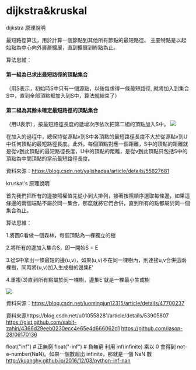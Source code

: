 # dijkstra&kruskal
dijkstra 原理說明

最短路徑算法，用於計算一個節點到其他所有節點的最短路徑。
主要特點是以起始點為中心向外層層擴展，直到擴展到終點為止。

算法思維：

#### 第一組為已求出最短路徑的頂點集合
（用S表示，初始時S中只有一個源點，以後每求得一條最短路徑, 就將加入到集合S中，直到全部頂點都加入到S中，算法就結束了）
#### 第二組為其餘未確定最短路徑的頂點集合
（用U表示），按最短路徑長度的遞增次序依次把第二組的頂點加入S中。
![](https://i.imgur.com/KDGmJ74.jpg)


在加入的過程中，總保持從源點v到S中各頂點的最短路徑長度不大於從源點v到U中任何頂點的最短路徑長度。此外，每個頂點對應一個距離，S中的頂點的距離就是從v到此頂點的最短路徑長度，U中的頂點的距離，是從v到此頂點只包括S中的頂點為中間頂點的當前最短路徑長度。



資料來源：https://blog.csdn.net/yalishadaa/article/details/55827681

kruskal's 原理說明

首先我們把所有的邊按照權值先從小到大排列，接著按照順序選取每條邊，如果這條邊的兩個端點不屬於同一集合，那麼就將它們合併，直到所有的點都屬於同一個集合為止。

算法思維：

1.將圖G看做一個森林，每個頂點為一棵獨立的樹

2.將所有的邊加入集合S，即一開始S = E

3.從S中拿出一條最短的邊(u,v)，如果(u,v)不在同一棵樹內，則連接u,v合併這兩棵樹，同時將(u,v)加入生成樹的邊集E'

4.重複(3)直到所有點屬於同一棵樹，邊集E'就是一棵最小生成樹

![](https://i.imgur.com/JkbtSHF.jpg)


資料來源：https://blog.csdn.net/luomingjun12315/article/details/47700237



資料來源https://blog.csdn.net/u010558281/article/details/53905807
https://gist.github.com/sabit-zahin/4366d29eeb0230ecc4e65e4d666062d1
https://github.com/jason-28/06170136



float("inf")   # 正無窮
float("-inf")  # 負無窮
利用 inf(infinite) 乘以 0 會得到 not-a-number(NaN)。如果一個數超出 infinite，那就是一個 NaN 數
http://kuanghy.github.io/2016/12/03/python-inf-nan



